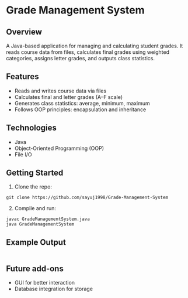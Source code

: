 # Grade Management System

## Overview
A Java-based application for managing and calculating student grades. It reads course data from files, calculates final grades using weighted categories, assigns letter grades, and outputs class statistics.

## Features
- Reads and writes course data via files
- Calculates final and letter grades (A–F scale)
- Generates class statistics: average, minimum, maximum
- Follows OOP principles: encapsulation and inheritance

## Technologies
- Java
- Object-Oriented Programming (OOP)
- File I/O

## Getting Started
1. Clone the repo:
```
git clone https://github.com/sayuj1998/Grade-Management-System
```
2. Compile and run:
```
javac GradeManagementSystem.java  
java GradeManagementSystem
```

## Example Output
```

```

## Future add-ons
- GUI for better interaction
- Database integration for storage